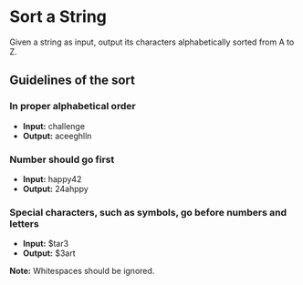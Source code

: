 # Sort a String
Given a string as input, output its characters alphabetically sorted from A to Z.
## Guidelines of the sort
### In proper alphabetical order
- **Input:** challenge
- **Output:** aceeghlln
### Number should go first
- **Input:** happy42
- **Output:** 24ahppy
### Special characters, such as symbols, go before numbers and letters
- **Input:** $tar3
- **Output:** $3art

**Note:** Whitespaces should be ignored.